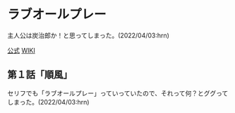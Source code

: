 # ラブオールプレー

主人公は炭治郎か！と思ってしまった。(2022/04/03:hrn)

<a href="https://love-all-play.com/" target="_blank">公式</a> 
<a href="https://ja.wikipedia.org/wiki/%E3%83%A9%E3%83%96%E3%82%AA%E3%83%BC%E3%83%AB%E3%83%97%E3%83%AC%E3%83%BC" target="_blank">WIKI</a> 

## 第１話「順風」

セリフでも「ラブオールプレー」っていっていたので、それって何？とググってしまった。(2022/04/03:hrn)
